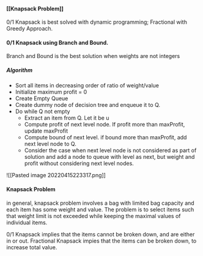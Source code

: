 #### [[Knapsack Problem]]
0/1 Knapsack is best solved with dynamic programming; Fractional with Greedy Approach.

#### 0/1 Knapsack using Branch and Bound.
Branch and Bound is the best solution when weights are not integers

##### Algorithm
* Sort all items in decreasing order of ratio of weight/value
* Initialize maximum profit = 0
* Create Empty Queue
* Create dummy node of decision tree and enqueue it to Q.
* Do while Q not empty
	* Extract an item from Q. Let it be u
	* Compute profit of next level node. If profit more than maxProfit, update maxProfit
	* Compute bound of next level. if bound more than maxProfit, add next level node to Q.
	* Consider the case when next level node is not considered as part of solution and add a node to queue with level as next, but weight and profit without considering next level nodes.

![[Pasted image 20220415223317.png]]

#### Knapsack Problem
in general, knapsack problem involves a bag with limited bag capacity and each item has some weight and value.
The problem is to select items such that weight limit is not exceeded while keeping the maximal values of individual items.

0/1 Knapsack implies that the items cannot be broken down, and are either in or out.
Fractional Knapsack impies that the items can be broken down, to increase total value.
